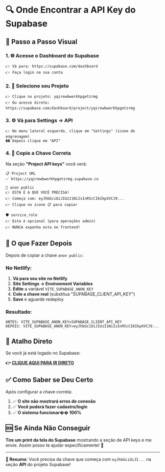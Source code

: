 # 🔍 Onde Encontrar a API Key do Supabase

## 📍 **Passo a Passo Visual**

### 1. 🌐 **Acesse o Dashboard do Supabase**

```
👉 Vá para: https://supabase.com/dashboard
👉 Faça login na sua conta
```

### 2. 📂 **Selecione seu Projeto**

```
👉 Clique no projeto: yqirewbwerkhpgetzrmg
👉 Ou acesse direto: https://supabase.com/dashboard/project/yqirewbwerkhpgetzrmg
```

### 3. ⚙️ **Vá para Settings → API**

```
👉 No menu lateral esquerdo, clique em "Settings" (ícone de engrenagem)
�� Depois clique em "API"
```

### 4. 🔑 **Copie a Chave Correta**

Na seção **"Project API keys"** você verá:

```
📋 Project URL
✅ https://yqirewbwerkhpgetzrmg.supabase.co

🔑 anon public
👉 ESTA É A QUE VOCÊ PRECISA!
👉 Começa com: eyJhbGciOiJIUzI1NiIsInR5cCI6IkpXVCJ9...
👉 Clique no ícone 📋 para copiar

🛡️ service_role
👉 Esta é opcional (para operações admin)
👉 NUNCA exponha esta no frontend!
```

## 🎯 **O que Fazer Depois**

Depois de copiar a chave `anon public`:

### No Netlify:

1. **Vá para seu site no Netlify**
2. **Site Settings → Environment Variables**
3. **Edite** a variável `VITE_SUPABASE_ANON_KEY`
4. **Cole a chave real** (substitua "SUPABASE_CLIENT_API_KEY")
5. **Save** e aguarde redeploy

### Resultado:

```env
ANTES: VITE_SUPABASE_ANON_KEY=SUPABASE_CLIENT_API_KEY
DEPOIS: VITE_SUPABASE_ANON_KEY=eyJhbGciOiJIUzI1NiIsInR5cCI6IkpXVCJ9...
```

## 🚀 **Atalho Direto**

Se você já está logado no Supabase:

**👉 [CLIQUE AQUI PARA IR DIRETO](https://supabase.com/dashboard/project/yqirewbwerkhpgetzrmg/settings/api)**

## ✅ **Como Saber se Deu Certo**

Após configurar a chave correta:

1. ✅ **O site não mostrará erros de conexão**
2. ✅ **Você poderá fazer cadastro/login**
3. ✅ **O sistema funcionar�� 100%**

## 🆘 **Se Ainda Não Conseguir**

**Tire um print da tela do Supabase** mostrando a seção de API keys e me envie. Assim posso te ajudar especificamente! 📸

---

**🎯 Resumo**: Você precisa da chave que começa com `eyJhbGciOiJI...` na seção **API** do projeto Supabase!
